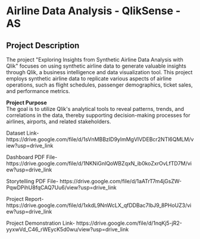 # Airline Data Analysis - QlikSense - AS
## Project Description
The project "Exploring Insights from Synthetic Airline Data Analysis with Qlik" focuses on using synthetic airline data to generate valuable insights through Qlik, a business intelligence and data visualization tool. 
This project employs synthetic airline data to replicate various aspects of airline operations, such as flight schedules, passenger demographics, ticket sales, and performance metrics.
<p>
<b>Project Purpose</b><br>
The goal is to utilize Qlik's analytical tools to reveal patterns, trends, and correlations in the data, thereby supporting decision-making processes for airlines, airports, and related stakeholders.
</p>
<p>Dataset Link-
https://drive.google.com/file/d/1sVnMBBzID9ylmMgVlVDEBcr2NTl6QMLM/view?usp=drive_link
</p>
<p>
Dashboard PDF File-
https://drive.google.com/file/d/1NKNiGnlQoWBZqxN_ib0koZxrOvLfTD7M/view?usp=drive_link
</p>
<p>
Storytelling PDF File-
https://drive.google.com/file/d/1aATrT7m4jGsZW-PqwDPihU8fqCAQ7Uu6/view?usp=drive_link
</p>
<p>
Project Report-
https://drive.google.com/file/d/1xkdL9NnWcLX_qfDDBac7IbJ9_8PHoUZ3/view?usp=drive_link
</p>
<p>
Project Demonstration Link-
https://drive.google.com/file/d/1nqKj5-jR2-yyxwVd_C46_rWEycK5d0wu/view?usp=drive_link
</p>
